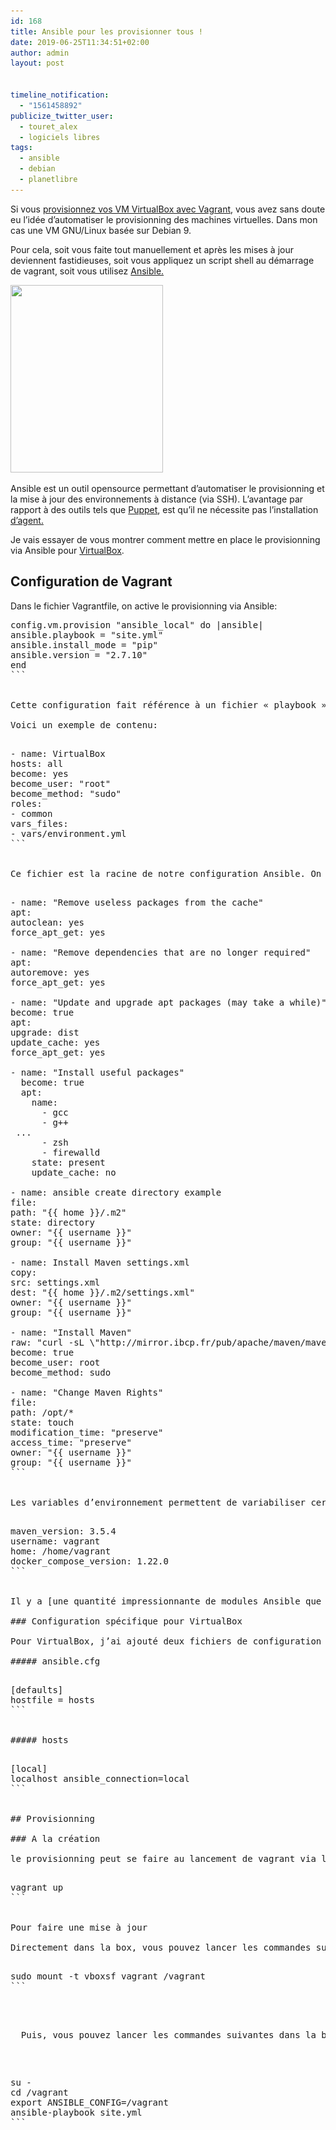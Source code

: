 ```yaml
---
id: 168
title: Ansible pour les provisionner tous !
date: 2019-06-25T11:34:51+02:00
author: admin
layout: post


timeline_notification:
  - "1561458892"
publicize_twitter_user:
  - touret_alex
  - logiciels libres
tags:
  - ansible
  - debian
  - planetlibre
---
```

Si vous [provisionnez vos VM VirtualBox avec Vagrant](http://blog.touret.info/2018/03/15/installation-de-vagrant/), vous avez sans doute eu l&rsquo;idée d&rsquo;automatiser le provisionning des machines virtuelles. Dans mon cas une VM GNU/Linux basée sur Debian 9.

Pour cela, soit vous faite tout manuellement et après les mises à jour deviennent fastidieuses, soit vous appliquez un script shell au démarrage de vagrant, soit vous utilisez [Ansible.](https://www.ansible.com/)

<img loading="lazy" class="size-medium wp-image-180 aligncenter" src="/assets/img/posts/2019/06/ansible_logo.svg_.png?w=244" alt="" width="244" height="300" srcset="/assets/img/posts/2019/06/ansible_logo.svg_.png 832w, /assets/img/posts/2019/06/ansible_logo.svg_-244x300.png 244w, /assets/img/posts/2019/06/ansible_logo.svg_-768x945.png 768w" sizes="(max-width: 244px) 100vw, 244px" /> 

Ansible est un outil opensource permettant d&rsquo;automatiser le provisionning et la mise à jour des environnements à distance (via SSH). L&rsquo;avantage par rapport à des outils tels que [Puppet](https://puppet.com), est qu&rsquo;il ne nécessite pas l&rsquo;installation [d&rsquo;agent.](https://puppet.com/docs/puppet/6.0/man/agent.html) 

Je vais essayer de vous montrer comment mettre en place le provisionning via Ansible pour [VirtualBox](https://www.virtualbox.org/).

## Configuration de Vagrant

Dans le fichier Vagrantfile, on active le provisionning via Ansible:

<pre>config.vm.provision "ansible_local" do |ansible|<br />ansible.playbook = "site.yml"<br />ansible.install_mode = "pip"<br />ansible.version = "2.7.10"<br />end
```


Cette configuration fait référence à un fichier « playbook » site.yml. C&rsquo;est la configuration qui sera appliqué lors du provisionning . Que ça soit à la création ou pour les mises à jour.

Voici un exemple de contenu:

<pre>- name: VirtualBox<br />hosts: all<br />become: yes<br />become_user: "root"<br />become_method: "sudo"<br />roles:<br />- common<br />vars_files:<br />- vars/environment.yml
```


Ce fichier est la racine de notre configuration Ansible. On y référence les rôles appliqués et les fichiers d&rsquo; environnement. Voici un exemple de rôle:

<pre>- name: "Remove useless packages from the cache"<br />apt:<br />autoclean: yes<br />force_apt_get: yes<br /><br />- name: "Remove dependencies that are no longer required"<br />apt:<br />autoremove: yes<br />force_apt_get: yes<br /><br />- name: "Update and upgrade apt packages (may take a while)"<br />become: true<br />apt:<br />upgrade: dist<br />update_cache: yes<br />force_apt_get: yes<br /><br />- name: "Install useful packages"<br />  become: true<br />  apt: <br />    name:<br />      - gcc<br />      - g++<br /> ...<br />      - zsh<br />      - firewalld<br />    state: present<br />    update_cache: no <br /><br />- name: ansible create directory example<br />file:<br />path: "{{ home }}/.m2"<br />state: directory<br />owner: "{{ username }}"<br />group: "{{ username }}"<br /><br />- name: Install Maven settings.xml<br />copy: <br />src: settings.xml<br />dest: "{{ home }}/.m2/settings.xml"<br />owner: "{{ username }}"<br />group: "{{ username }}"<br /><br />- name: "Install Maven"<br />raw: "curl -sL \"http://mirror.ibcp.fr/pub/apache/maven/maven-3/{{ maven_version }}/binaries/apache-maven-{{ maven_version }}-bin.tar.gz\" -o /opt/apache-maven.tar.gz && tar -zxf /opt/apache-maven.tar.gz -C /opt"<br />become: true<br />become_user: root<br />become_method: sudo<br /><br />- name: "Change Maven Rights"<br />file:<br />path: /opt/*<br />state: touch<br />modification_time: "preserve"<br />access_time: "preserve"<br />owner: "{{ username }}"<br />group: "{{ username }}"
```


Les variables d&rsquo;environnement permettent de variabiliser certains champs de vos rôles. On peut trouver par exemple les versions de certains outils déployés

<pre>maven_version: 3.5.4<br />username: vagrant<br />home: /home/vagrant<br />docker_compose_version: 1.22.0
```


Il y a [une quantité impressionnante de modules Ansible que l&rsquo;on peut utiliser](https://docs.ansible.com/ansible/latest/modules/modules_by_category.html). Que ça soit pour lancer des commandes shell ou lancer des services. Contrairement à la création d&rsquo;un script shell qui pourrait faire les mêmes actions à la création, on peut facilement gérer la mise à jour de la VM car Ansible détecte les modifications lors de son exécution.

### Configuration spécifique pour VirtualBox

Pour VirtualBox, j&rsquo;ai ajouté deux fichiers de configuration supplémentaires à la racine:

##### ansible.cfg

<pre>[defaults]<br />hostfile = hosts
```


##### hosts

<pre>[local]<br />localhost ansible_connection=local
```


## Provisionning

### A la création

le provisionning peut se faire au lancement de vagrant via la commande:

<pre>vagrant up
```


Pour faire une mise à jour

Directement dans la box, vous pouvez lancer les commandes suivantes :

<pre>sudo mount -t vboxsf vagrant /vagrant
```


<p dir="auto">
  Puis, vous pouvez lancer les commandes suivantes dans la box:
</p>

<pre>su -<br />cd /vagrant<br />export ANSIBLE_CONFIG=/vagrant<br />ansible-playbook site.yml
```


 